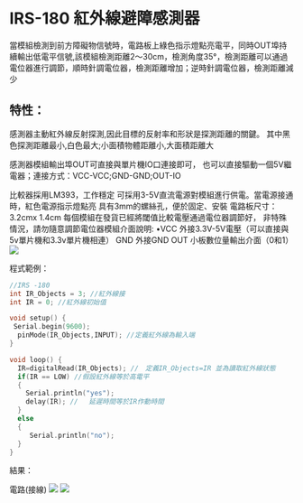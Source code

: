 ﻿# IRS-180 紅外線避障感測器


當模組檢測到前方障礙物信號時，電路板上綠色指示燈點亮電平，同時OUT埠持續輸出低電平信號,該模組檢測距離2～30cm，檢測角度35°，檢測距離可以通過電位器進行調節，順時針調電位器，檢測距離增加；逆時針調電位器，檢測距離減少

## 特性：
感測器主動紅外線反射探測,因此目標的反射率和形狀是探測距離的關鍵。
其中黑色探測距離最小,白色最大;小面積物體距離小,大面積距離大

感測器模組輸出埠OUT可直接與單片機IO口連接即可，
也可以直接驅動一個5V繼電器；連接方式：VCC-VCC;GND-GND;OUT-IO

比較器採用LM393，工作穩定
可採用3-5V直流電源對模組進行供電。當電源接通時，紅色電源指示燈點亮
具有3mm的螺絲孔，便於固定、安裝
電路板尺寸：3.2cmx 1.4cm
每個模組在發貨已經將閾值比較電壓通過電位器調節好，
非特殊情況，請勿隨意調節電位器模組介面說明:
•VCC 外接3.3V-5V電壓（可以直接與5v單片機和3.3v單片機相連）
GND 外接GND
OUT 小板數位量輸出介面（0和1） ![](~@sensors/IRS-180/1.jpg)

    

程式範例：

```cpp
//IRS -180
int IR_Objects = 3; //紅外線接
int IR = 0; //紅外線初始值

void setup() {
 Serial.begin(9600);
  pinMode(IR_Objects,INPUT); //定義紅外線為輸入端
}

void loop() {
  IR=digitalRead(IR_Objects); //　定義IR_Objects=IR 並為讀取紅外線狀態
  if(IR == LOW) //假設紅外線等於高電平
  {
    Serial.println("yes");
    delay(IR); // 　延遲時間等於IR作動時間
  }
  else
  {
     Serial.println("no");
  }
}
```

結果：


電路(接線)
![](~@sensors/IRS-180/150484.jpg)
![](~@sensors/IRS-180/1561538616383.jpg)
